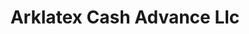 ---
title: Arklatex Cash Advance Llc
slug: arklatex-cash-advance-llc
updated-on: '2024-05-30T13:44:31.749Z'
created-on: '2024-05-30T13:41:46.671Z'
published-on: '2024-05-30T13:54:32.469Z'
f_city-state-2:
- cms/city/hope-ar.md
- cms/city/boston-tx.md
f_locations:
- cms/payday-loan/arklatex-cash-advance-llc-4810.md
- cms/payday-loan/arklatex-cash-advance-llc-4811.md
- cms/payday-loan/arklatex-cash-advance-llc-4812.md
f_states:
- cms/state/arkansas.md
- cms/state/texas.md
layout: '[company].html'
tags: company
---